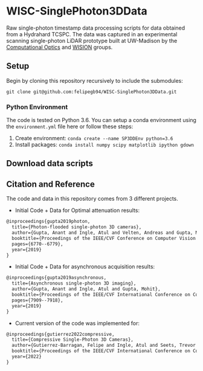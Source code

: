 # WISC-SinglePhoton3DData

Raw single-photon timestamp data processing scripts for data obtained from a Hydrahard TCSPC. The data was captured in an experimental scanning single-photon LiDAR prototype built at UW-Madison by the [Computational Optics](http://compoptics.wisc.edu/) and [WISION](https://wisionlab.cs.wisc.edu/) groups.

## Setup 

Begin by cloning this repository recursively to include the submodules:

```
git clone git@github.com:felipegb94/WISC-SinglePhoton3DData.git
```


### Python Environment

The code is tested on Python 3.6. You can setup a conda environment using the `environment.yml` file here or follow these steps:

1. Create environment: `conda create --name SP3DDEnv python=3.6`
2. Install packages: `conda install numpy scipy matplotlib ipython gdown`

## Download data scripts

## Citation and Reference

The code and data in this repository comes from 3 different projects.

* Initial Code + Data for Optimal attenuation results:

```latex
@inproceedings{gupta2019photon,
  title={Photon-flooded single-photon 3D cameras},
  author={Gupta, Anant and Ingle, Atul and Velten, Andreas and Gupta, Mohit},
  booktitle={Proceedings of the IEEE/CVF Conference on Computer Vision and Pattern Recognition},
  pages={6770--6779},
  year={2019}
}
```

* Initial Code + Data for asynchronous acquisition results:

```latex
@inproceedings{gupta2019asynchronous,
  title={Asynchronous single-photon 3D imaging},
  author={Gupta, Anant and Ingle, Atul and Gupta, Mohit},
  booktitle={Proceedings of the IEEE/CVF International Conference on Computer Vision},
  pages={7909--7918},
  year={2019}
}
```

* Current version of the code was implemented for:

```latex
@inproceedings{gutierrez2022compressive,
  title={Compressive Single-Photon 3D Cameras},
  author={Gutierrez-Barragan, Felipe and Ingle, Atul and Seets, Trevor and Gupta, Mohit and Velten, Andreas},
  booktitle={Proceedings of the IEEE/CVF International Conference on Computer Vision},
  year={2022}
}
```
